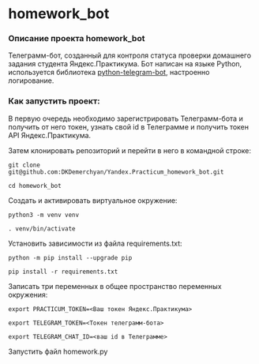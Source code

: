 # homework_bot

### Описание проекта homework_bot

Телеграмм-бот, созданный для контроля статуса проверки домашнего задания студента Яндекс.Практикума. Бот написан на языке Python, используется библиотека [python-telegram-bot](https://github.com/python-telegram-bot/python-telegram-bot), настроенно логирование.

### Как запустить проект:

В первую очередь необходимо зарегистрировать Телеграмм-бота и получить от него токен, узнать свой id в Телеграмме и получить токен API Яндекс.Практикума.

Затем клонировать репозиторий и перейти в него в командной строке:

```
git clone git@github.com:DKDemerchyan/Yandex.Practicum_homework_bot.git
```

```
cd homework_bot
```

Cоздать и активировать виртуальное окружение:

```
python3 -m venv venv
```

```
. venv/bin/activate
```

Установить зависимости из файла requirements.txt:

```
python -m pip install --upgrade pip
```

```
pip install -r requirements.txt
```

Записать три переменных  в общее пространство переменных окружения:

```
export PRACTICUM_TOKEN=<Ваш токен Яндекс.Практикума>
```

```
export TELEGRAM_TOKEN=<Токен телеграмм-бота>
```

```
export TELEGRAM_CHAT_ID=<ваш id в Телеграмме>
```

Запустить файл homework.py
